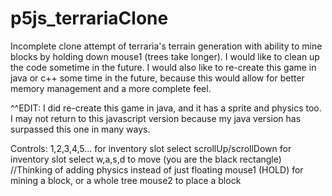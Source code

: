 # p5js_terrariaClone
Incomplete clone attempt of terraria's terrain generation with ability to mine blocks by holding down mouse1 (trees take longer).
I would like to clean up the code sometime in the future.
I would also like to re-create this game in java or c++ some time in the future, because this would allow for better memory management and a more complete feel.

^^EDIT: I did re-create this game in java, and it has a sprite and physics too. I may not return to this javascript version because my java version has surpassed this one in many ways.

Controls:
  1,2,3,4,5... for inventory slot select
  scrollUp/scrollDown for inventory slot select
  w,a,s,d to move (you are the black rectangle) //Thinking of adding physics instead of just floating
  mouse1 (HOLD) for mining a block, or a whole tree
  mouse2 to place a block
